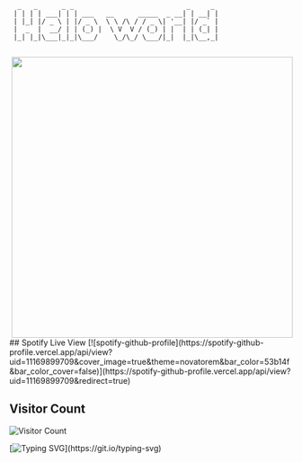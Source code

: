 ```
  _   _      _ _                            _     _ 
 | | | | ___| | | ___   __      _____  _ __| | __| |
 | |_| |/ _ \ | |/ _ \  \ \ /\ / / _ \| '__| |/ _` |
 |  _  |  __/ | | (_) |  \ V  V / (_) | |  | | (_| |
 |_| |_|\___|_|_|\___/    \_/\_/ \___/|_|  |_|\__,_|
                                                    
```
<img align="right" width="500" src="https://media.giphy.com/media/g1G1FpVnYCTtaTXWWm/giphy.gif" />
<br/>
<br/>
## Spotify Live View
[![spotify-github-profile](https://spotify-github-profile.vercel.app/api/view?uid=11169899709&cover_image=true&theme=novatorem&bar_color=53b14f&bar_color_cover=false)](https://spotify-github-profile.vercel.app/api/view?uid=11169899709&redirect=true)

## Visitor Count
![Visitor Count](https://profile-counter.glitch.me/ComlanGiovanni/count.svg)

[![Typing SVG](https://readme-typing-svg.herokuapp.com?color=4EF702&lines=Follow+the+white+rabbit...)](https://git.io/typing-svg)

<!---
https://giphy.com/
https://readme-typing-svg.herokuapp.com/demo/
https://patorjk.com/software/taag/#p=display&f=Graffiti&t=Type%20Something%20
https://github.com/kittinan/spotify-github-profile

--->